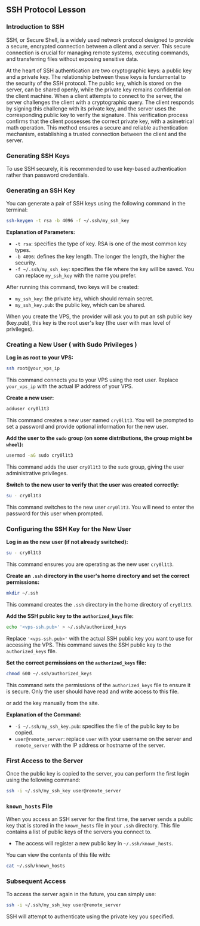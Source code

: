 ## SSH Protocol Lesson

### Introduction to SSH

SSH, or Secure Shell, is a widely used network protocol designed to provide a secure, encrypted connection between a client and a server. This secure connection is crucial for managing remote systems, executing commands, and transferring files without exposing sensitive data.

At the heart of SSH authentication are two cryptographic keys: a public key and a private key. The relationship between these keys is fundamental to the security of the SSH protocol. The public key, which is stored on the server, can be shared openly, while the private key remains confidential on the client machine. When a client attempts to connect to the server, the server challenges the client with a cryptographic query. The client responds by signing this challenge with its private key, and the server uses the corresponding public key to verify the signature. This verification process confirms that the client possesses the correct private key, with a asimetrical math operation. This method ensures a secure and reliable authentication mechanism, establishing a trusted connection between the client and the server.



### Generating SSH Keys
To use SSH securely, it is recommended to use key-based authentication rather than password credentials. 

### Generating an SSH Key
You can generate a pair of SSH keys using the following command in the terminal:

```bash
ssh-keygen -t rsa -b 4096 -f ~/.ssh/my_ssh_key
```

**Explanation of Parameters:**
- `-t rsa`: specifies the type of key. RSA is one of the most common key types.
- `-b 4096`: defines the key length. The longer the length, the higher the security.
- `-f ~/.ssh/my_ssh_key`: specifies the file where the key will be saved. You can replace `my_ssh_key` with the name you prefer.

After running this command, two keys will be created:
- `my_ssh_key`: the private key, which should remain secret.
- `my_ssh_key.pub`: the public key, which can be shared.


When you create the VPS, the provider will ask you to put an ssh public key (key.pub), this key is the root user's key (the user with max level of privileges).



### Creating a New User ( with Sudo Privileges )

 **Log in as root to your VPS:**
   ```sh
   ssh root@your_vps_ip
   ```
   This command connects you to your VPS using the root user. Replace `your_vps_ip` with the actual IP address of your VPS.

 **Create a new user:**
   ```sh
   adduser cry0l1t3
   ```
   This command creates a new user named `cry0l1t3`. You will be prompted to set a password and provide optional information for the new user.

 **Add the user to the `sudo` group (on some distributions, the group might be `wheel`):**
   ```sh
   usermod -aG sudo cry0l1t3
   ```
   This command adds the user `cry0l1t3` to the `sudo` group, giving the user administrative privileges.

 **Switch to the new user to verify that the user was created correctly:**
   ```sh
   su - cry0l1t3
   ```
   This command switches to the new user `cry0l1t3`. You will need to enter the password for this user when prompted.



### Configuring the SSH Key for the New User

**Log in as the new user (if not already switched):**
   ```sh
   su - cry0l1t3
   ```
   This command ensures you are operating as the new user `cry0l1t3`.

**Create an `.ssh` directory in the user's home directory and set the correct permissions:**
   ```sh
   mkdir ~/.ssh
   ```
   This command creates the `.ssh` directory in the home directory of `cry0l1t3`.

**Add the SSH public key to the `authorized_keys` file:**
   ```sh
   echo '<vps-ssh.pub>' > ~/.ssh/authorized_keys
   ```
   Replace `'<vps-ssh.pub>'` with the actual SSH public key you want to use for accessing the VPS. This command saves the SSH public key to the `authorized_keys` file.

**Set the correct permissions on the `authorized_keys` file:**
   ```sh
   chmod 600 ~/.ssh/authorized_keys
   ```
   This command sets the permissions of the `authorized_keys` file to ensure it is secure. Only the user should have read and write access to this file.

or add the key manually from the site.

**Explanation of the Command:**
- `-i ~/.ssh/my_ssh_key.pub`: specifies the file of the public key to be copied.
- `user@remote_server`: replace `user` with your username on the server and `remote_server` with the IP address or hostname of the server.

### First Access to the Server
Once the public key is copied to the server, you can perform the first login using the following command:

```bash
ssh -i ~/.ssh/my_ssh_key user@remote_server
```


### `known_hosts` File
When you access an SSH server for the first time, the server sends a public key that is stored in the `known_hosts` file in your `.ssh` directory. This file contains a list of public keys of the servers you connect to.

- The access will register a new public key in `~/.ssh/known_hosts`.
   
You can view the contents of this file with:

```bash
cat ~/.ssh/known_hosts
```


### Subsequent Access
To access the server again in the future, you can simply use:

```bash
ssh -i ~/.ssh/my_ssh_key user@remote_server
```

SSH will attempt to authenticate using the private key you specified.


